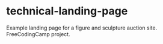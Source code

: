 # technical-landing-page
Example landing page for a figure and sculpture auction site. FreeCodingCamp project.
